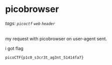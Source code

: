 # picobrowser
###### tags: `picoctf` `web` `header`

my request with picobrowser on user-agent sent.

i got flag
```
picoCTF{p1c0_s3cr3t_ag3nt_51414fa7}
```
